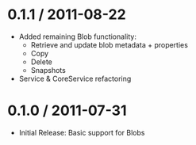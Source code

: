0.1.1 / 2011-08-22
==================
* Added remaining Blob functionality:
	- Retrieve and update blob metadata + properties
	- Copy
	- Delete
	- Snapshots
* Service & CoreService refactoring

0.1.0 / 2011-07-31
==================
* Initial Release: Basic support for Blobs